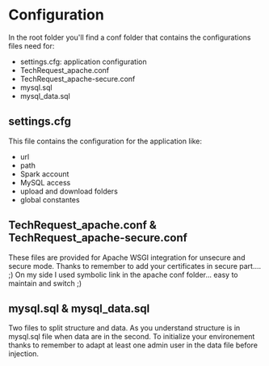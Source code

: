 # Configuration
In the root folder you'll find a conf folder that contains the configurations files need for:
* settings.cfg: application configuration
* TechRequest_apache.conf
* TechRequest_apache-secure.conf
* mysql.sql
* mysql_data.sql

## settings.cfg
This file contains the configuration for the application like:
* url
* path
* Spark account
* MySQL access
* upload and download folders
* global constantes

## TechRequest_apache.conf & TechRequest_apache-secure.conf
These files are provided for Apache WSGI integration for unsecure and secure mode.
Thanks to remember to add your certificates in secure part.... ;)
On my side I used symbolic link in the apache conf folder... easy to maintain and switch ;)

## mysql.sql & mysql_data.sql
Two files to split structure and data.
As you understand structure is in mysql.sql file when data are in the second.
To initialize your environement thanks to remember to adapt at least one admin user in the data file before injection.

